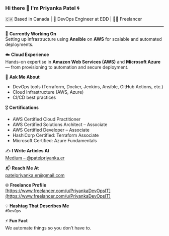 ### Hi there 👋 I'm Priyanka Patel 🌀  
🇨🇦 Based in Canada | 🔧 DevOps Engineer at EDD | 🧑‍💻 Freelancer

---

💼 **Currently Working On**  
Setting up infrastructure using **Ansible** on **AWS** for scalable and automated deployments.

☁️ **Cloud Experience**  
Hands-on expertise in **Amazon Web Services (AWS)** and **Microsoft Azure** — from provisioning to automation and secure deployment.

🧠 **Ask Me About**  
- DevOps tools (Terraform, Docker, Jenkins, Ansible, GitHub Actions, etc.)  
- Cloud Infrastructure (AWS, Azure)  
- CI/CD best practices

 🎖️ **Certifications**  
- AWS Certified Cloud Practitioner  
- AWS Certified Solutions Architect – Associate  
- AWS Certified Developer – Associate  
- HashiCorp Certified: Terraform Associate  
- Microsoft Certified: Azure Fundamentals 

✍️ **I Write Articles At**  
[Medium – @patelpriyanka.er](https://medium.com/@patelpriyanka.er)

📬 **Reach Me At**  
[patelpriyanka.er@gmail.com](mailto:patelpriyanka.er@gmail.com)

🌐 **Freelance Profile**  
[https://www.freelancer.com/u/PriyankaDevOpsIT](https://www.freelancer.com/u/PriyankaDevOpsIT)

💡 **Hashtag That Describes Me**  
`#DevOps`

⚡ **Fun Fact**  
We automate things so you don’t have to.

